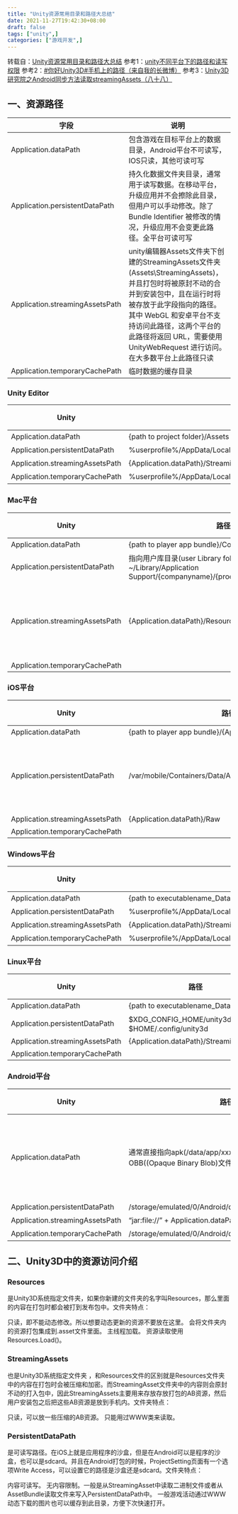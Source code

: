 ```yaml
---
title: "Unity资源常用目录和路径大总结"
date: 2021-11-27T19:42:30+08:00
draft: false
tags: ["unity",]
categories: ["游戏开发",]
---
```


转载自：[Unity资源常用目录和路径大总结](https://zhuanlan.zhihu.com/p/125109062)
参考1：[unity不同平台下的路径和读写权限](https://hiramtan.wordpress.com/2017/05/26/unity%E4%B8%8D%E5%90%8C%E5%B9%B3%E5%8F%B0%E4%B8%8B%E7%9A%84%E8%B7%AF%E5%BE%84%E5%92%8C%E8%AF%BB%E5%86%99%E6%9D%83%E9%99%90/)
参考2：[#你好Unity3D#手机上的路径（来自我的长微博）](http://www.xuanyusong.com/archives/2656)
参考3：[Unity3D研究院之Android同步方法读取streamingAssets（八十八）](http://www.xuanyusong.com/archives/4033)

## 一、资源路径

|字段|说明|
|-|-|
|Application.dataPath|包含游戏在目标平台上的数据目录，Android平台不可读写，IOS只读，其他可读可写|
|Application.persistentDataPath|持久化数据文件夹目录，通常用于读写数据。在移动平台，升级应用并不会擦除此目录，但用户可以手动修改。除了 Bundle Identifier 被修改的情况，升级应用不会变更此路径。全平台可读可写|
|Application.streamingAssetsPath|unity编辑器Assets文件夹下创建的StreamingAssets文件夹(Assets\StreamingAssets)，并且打包时将被原封不动的合并到安装包中，且在运行时将被存放于此字段指向的路径。其中 WebGL 和安卓平台不支持访问此路径，这两个平台的此路径将返回 URL，需要使用 UnityWebRequest 进行访问。在大多数平台上此路径只读|
|Application.temporaryCachePath|临时数据的缓存目录|

### Unity Editor

|Unity|路径|可读|可写|备注|
|-|-|-|-|-|
|Application.dataPath|{path to project folder}/Assets|是|是|
|Application.persistentDataPath|%userprofile%/AppData/LocalLow/{companyname}/{productname}|是|是|
|Application.streamingAssetsPath|{Application.dataPath}/StreamingAssets|是|是|
|Application.temporaryCachePath|%userprofile%/AppData/Local/Temp/{companyname}/{productname}|是|是|

### Mac平台

|Unity|路径|可读|可写|备注|
|-|-|-|-|-|
|Application.dataPath|{path to player app bundle}/Contents|是|是|
|Application.persistentDataPath|指向用户库目录(user Library folder)，~/Library/Application Support/{companyname}/{productname}|是|是|
|Application.streamingAssetsPath|{Application.dataPath}/Resources/Data/StreamingAssets|是|?|未测试是否可写|
|Application.temporaryCachePath||||

### iOS平台

|Unity|路径|可读|可写|备注|
|-|-|-|-|-|
|Application.dataPath|{path to player app bundle}/{AppName.app}_Data|是|否|
|Application.persistentDataPath|/var/mobile/Containers/Data/Application/{guid}/Documents.|是|是|此处的GUID由Unity根据 Bundle Identifier 生成|
|Application.streamingAssetsPath|{Application.dataPath}/Raw|是|否|参考2|
|Application.temporaryCachePath||||

### Windows平台

|Unity|路径|可读|可写|备注|
|-|-|-|-|-|
|Application.dataPath|{path to executablename_Data folder}|是|是|
|Application.persistentDataPath|%userprofile%/AppData/LocalLow/{companyname}/{productname}|是|是|
|Application.streamingAssetsPath|{Application.dataPath}/StreamingAssets|是|是|
|Application.temporaryCachePath|%userprofile%/AppData/Local/Temp/{companyname}/{productname}|是|是|

### Linux平台

|Unity|路径|可读|可写|备注|
|-|-|-|-|-|
|Application.dataPath|{path to executablename_Data folder}|是|是|
|Application.persistentDataPath|$XDG_CONFIG_HOME/unity3d 或 $HOME/.config/unity3d|是|是|
|Application.streamingAssetsPath|{Application.dataPath}/StreamingAssets|是|是|
|Application.temporaryCachePath||||

### Android平台

|Unity|路径|可读|可写|备注|
|-|-|-|-|-|
|Application.dataPath|通常直接指向apk(/data/app/xxx.xxx.xxx.apk)还有可能指向OBB((Opaque Binary Blob)文件|否|否|详细说明看 参考1|
|Application.persistentDataPath|/storage/emulated/0/Android/data/{packagename}/files|是|是|
|Application.streamingAssetsPath|“jar:file://” + Application.dataPath + “!/assets/”|是|否|
|Application.temporaryCachePath|/storage/emulated/0/Android/data/{packagename}/caches|是|是|

## 二、Unity3D中的资源访问介绍

### Resources

是Unity3D系统指定文件夹，如果你新建的文件夹的名字叫Resources，那么里面的内容在打包时都会被打到发布包中。文件夹特点：

只读，即不能动态修改。所以想要动态更新的资源不要放在这里。
会将文件夹内的资源打包集成到.asset文件里面。
主线程加载。
资源读取使用Resources.Load()。

### StreamingAssets 

也是Unity3D系统指定文件夹 ，和Resources文件的区别就是Resources文件夹中的内容在打包时会被压缩和加密。而StreamingAsset文件夹中的内容则会原封不动的打入包中，因此StreamingAssets主要用来存放存放打包的AB资源，然后用户安装包之后把这些AB资源是放到手机内。文件夹特点：

只读，可以放一些压缩的AB资源。
只能用过WWW类来读取。

### PersistentDataPath

是可读写路径。在iOS上就是应用程序的沙盒，但是在Android可以是程序的沙盒，也可以是sdcard。并且在Android打包的时候，ProjectSetting页面有一个选项Write Access，可以设置它的路径是沙盒还是sdcard。文件夹特点：

内容可读写。
无内容限制。一般是从StreamingAsset中读取二进制文件或者从AssetBundle读取文件来写入PersistentDataPath中。
一般游戏活动通过WWW动态下载的图片也可以缓存到此目录，方便下次快速打开。
